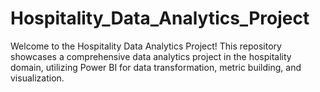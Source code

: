 # Hospitality_Data_Analytics_Project
Welcome to the Hospitality Data Analytics Project! This repository showcases a comprehensive data analytics project in the hospitality domain, utilizing Power BI for data transformation, metric building, and visualization.
